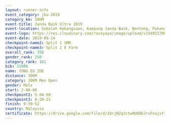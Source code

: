 ```yaml
---
layout: runner-info 
event_category: jbu-2019 
category_km: 30KM 
event-title: Janda Baik Ultra 2019 
event-location: Sekolah Kebangsaan, Kampung Janda Baik, Bentong, Pahang, Malaysia 
event-logo: https://res.cloudinary.com/raceyaya/image/upload/v1569217009/logo/janda-baik_vch1pc.jpg 
event-date: 2019-09-14 
checkpoint-name2: Split 1 SMK 
checkpoint-name3: Split 2 E Farm 
overall_rank: 350
gender_rank: 250
category_rank: 161
bib: 31006
name: YONG EU ZOE
distance: 30KM
category: 30KM Men Open
gender: Male
start: 2-00-00
checkpoint2: 5-04-58
checkpoint3: 8-29-21
finish: 9-39-52
country: Malaysia
certificate: https://drive.google.com/file/d/1QrjNZqJctwOUD0bJruFnajst7uTiRgSm/view?usp=sharing
---
```

